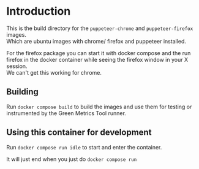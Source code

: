 # Introduction

This is the build directory for the `puppeteer-chrome` and `puppeteer-firefox` images.  
Which are ubuntu images with chrome/ firefox and puppeteer installed.

For the firefox package you can start it with docker compose and the run firefox in the docker container
while seeing the firefox window in your X session.  
We can't get this working for chrome.

## Building

Run `docker compose build` to build the images and use them for testing or  
instrumented by the Green Metrics Tool runner.

## Using this container for development

Run `docker compose run idle` to start and enter the container.

It will just end when you just do `docker compose run`
